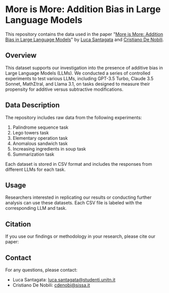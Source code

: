 # More is More: Addition Bias in Large Language Models

This repository contains the data used in the paper "[More is More: Addition Bias in Large Language Models](https://arxiv.org/abs/2409.02569)" by [Luca Santagata](https://www.linkedin.com/in/luca-santagata-b06501147/) and [Cristiano De Nobili]([https://denocris.com/](https://www.linkedin.com/in/cristiano-de-nobili/)).

## Overview

This dataset supports our investigation into the presence of additive bias in Large Language Models (LLMs). We conducted a series of controlled experiments to test various LLMs, including GPT-3.5 Turbo, Claude 3.5 Sonnet, MathΣtral, and Llama 3.1, on tasks designed to measure their propensity for additive versus subtractive modifications.

## Data Description

The repository includes raw data from the following experiments:

1. Palindrome sequence task
2. Lego towers task
3. Elementary operation task
4. Anomalous sandwich task
5. Increasing ingredients in soup task
6. Summarization task

Each dataset is stored in CSV format and includes the responses from different LLMs for each task.


## Usage

Researchers interested in replicating our results or conducting further analysis can use these datasets. Each CSV file is labeled with the corresponding LLM and task.

## Citation

If you use our findings or methodology in your research, please cite our paper:

## Contact

For any questions, please contact:

- Luca Santagata: luca.santagata@studenti.unitn.it
- Cristiano De Nobili: cdenobi@sissa.it
